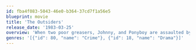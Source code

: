 ```yaml
---
id: fba4f083-5043-46e0-b364-37cd7f1a56e5
blueprint: movie
title: 'The Outsiders'
release_date: '1983-03-25'
overview: 'When two poor greasers, Johnny, and Ponyboy are assaulted by a vicious gang, the socs, and Johnny kills one of the attackers, tension begins to mount between the two rival gangs, setting off a turbulent chain of events.'
genres: '[{"id": 80, "name": "Crime"}, {"id": 18, "name": "Drama"}]'
---
```

